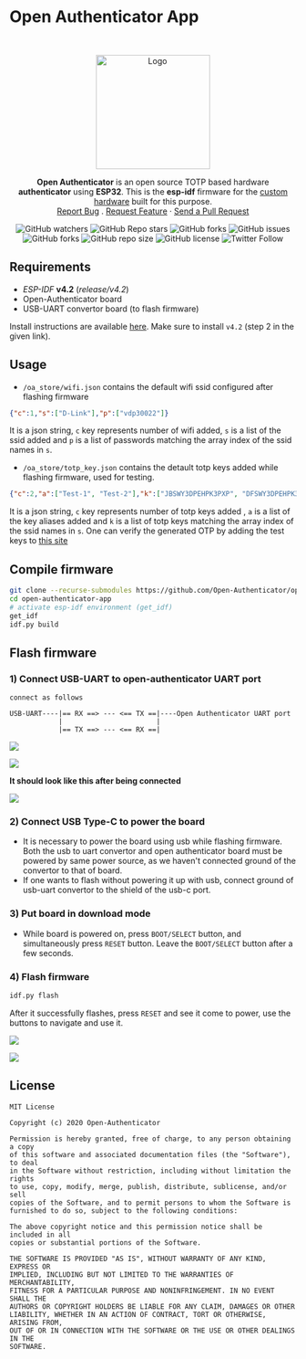 # Open Authenticator App

<br />
<p align="center">
  <a href="https://github.com/Open-Authenticator">
    <img src="./assets/open-autheticator-logo.png" alt="Logo" width="200" height="200">
  </a>

  <p align="center">
  <b>Open Authenticator</b> is an open source TOTP based hardware <b>authenticator</b> using
  <b>ESP32</b>. This is the <b>esp-idf</b> firmware for the <a href="https://github.com/Open-Authenticator/hardware-design">custom hardware</a> built for this purpose.
    <br/>
    <!-- <br/>
    <a href="https://simppru.readthedocs.io/en/latest/"><strong>Explore the docs »</strong></a>
    <br /> -->
    <a href="https://github.com/Open-Authenticator/open-authenticator-app/issues">Report Bug</a>
    .
    <a href="https://github.com/Open-Authenticator/open-authenticator-app/issues">Request Feature</a>
    ·
    <a href="https://github.com/Open-Authenticator/open-authenticator-app/pulls">Send a Pull Request</a>
  </p>
</p>

<p align="center">
<img alt="GitHub watchers" src="https://img.shields.io/github/watchers/open-authenticator/open-authenticator-app?style=plastic">
<img alt="GitHub Repo stars" src="https://img.shields.io/github/stars/open-authenticator/open-authenticator-app?style=plastic">
<img alt="GitHub forks" src="https://img.shields.io/github/forks/open-authenticator/open-authenticator-app?style=plastic">
<img alt="GitHub issues" src="https://img.shields.io/github/issues/open-authenticator/open-authenticator-app?style=plastic">
<img alt="GitHub forks" src="https://img.shields.io/github/forks/open-authenticator/open-authenticator-app?style=plastic">
<img alt="GitHub repo size" src="https://img.shields.io/github/repo-size/open-authenticator/open-authenticator-app?style=plastic">
<img alt="GitHub license" src="https://img.shields.io/github/license/open-authenticator/open-authenticator-app?style=plastic">
<img alt="Twitter Follow" src="https://img.shields.io/twitter/follow/ve0x10?style=social">
</p>

## Requirements

* *ESP-IDF* **v4.2** (*release/v4.2*)
* Open-Authenticator board
* USB-UART convertor board (to flash firmware)

Install instructions are available
[here](https://docs.espressif.com/projects/esp-idf/en/latest/esp32/get-started/).
Make sure to install `v4.2` (step 2 in the given link).

## Usage

* `/oa_store/wifi.json` contains the default wifi ssid configured after flashing
firmware

```json
{"c":1,"s":["D-Link"],"p":["vdp30022"]}
```

It is a json string, `c` key represents number of wifi added, `s` is a list of
the ssid added and `p` is a list of passwords matching the array index of the
ssid names in `s`.

* `/oa_store/totp_key.json` contains the detault totp keys added while flashing
  firmware, used for testing.

```json
{"c":2,"a":["Test-1", "Test-2"],"k":["JBSWY3DPEHPK3PXP", "DFSWY3DPEHPK3AXP"]}
```

It is a json string, `c` key represents number of totp keys added , `a` is a list of
the key aliases added and `k` is a list of totp keys matching the array index of the
ssid names in `s`. One can verify the generated OTP by adding the test keys to
[this site](https://totp.danhersam.com/)

## Compile firmware

```bash
git clone --recurse-submodules https://github.com/Open-Authenticator/open-authenticator-app.git
cd open-authenticator-app
# activate esp-idf environment (get_idf)
get_idf
idf.py build
```

## Flash firmware

### 1) Connect USB-UART to open-authenticator UART port
```
connect as follows

USB-UART----|== RX ==> --- <== TX ==|----Open Authenticator UART port
            |                       |  
            |== TX ==> --- <== RX ==|
``` 

![](assets/usb-uart.jpg)

![](assets/oa-pin-name.jpg)

**It should look like this after being connected**

![](assets/oa-connected.jpg)

### 2) Connect USB Type-C to power the board

* It is necessary to power the board using usb while flashing firmware. Both the
usb to uart convertor and open authenticator board must be powered by same power
source, as we haven't connected ground of the convertor to that of board. 
* If one wants to flash without powering it up with usb, connect ground of usb-uart
convertor to the shield of the usb-c port.

### 3) Put board in download mode

* While board is powered on, press `BOOT/SELECT` button, and
  simultaneously press `RESET` button. Leave the `BOOT/SELECT` button after a
  few seconds.

### 4) Flash firmware

```bash
idf.py flash
```

After it successfully flashes, press `RESET` and see it come to power, use the
buttons to navigate and use it.

![](assets/success.png)

![](assets/working.jpg)

## License

```
MIT License

Copyright (c) 2020 Open-Authenticator

Permission is hereby granted, free of charge, to any person obtaining a copy
of this software and associated documentation files (the "Software"), to deal
in the Software without restriction, including without limitation the rights
to use, copy, modify, merge, publish, distribute, sublicense, and/or sell
copies of the Software, and to permit persons to whom the Software is
furnished to do so, subject to the following conditions:

The above copyright notice and this permission notice shall be included in all
copies or substantial portions of the Software.

THE SOFTWARE IS PROVIDED "AS IS", WITHOUT WARRANTY OF ANY KIND, EXPRESS OR
IMPLIED, INCLUDING BUT NOT LIMITED TO THE WARRANTIES OF MERCHANTABILITY,
FITNESS FOR A PARTICULAR PURPOSE AND NONINFRINGEMENT. IN NO EVENT SHALL THE
AUTHORS OR COPYRIGHT HOLDERS BE LIABLE FOR ANY CLAIM, DAMAGES OR OTHER
LIABILITY, WHETHER IN AN ACTION OF CONTRACT, TORT OR OTHERWISE, ARISING FROM,
OUT OF OR IN CONNECTION WITH THE SOFTWARE OR THE USE OR OTHER DEALINGS IN THE
SOFTWARE.
```